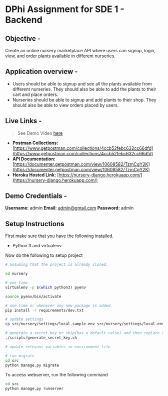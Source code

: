# DPhi Assignment for SDE 1 - Backend

## Objective -

Create an online nursery marketplace API where users can signup, login, view, and order plants available in different nurseries.

## Application overview -

- Users should be able to signup and see all the plants available from different nurseries. They should also be able to add the plants to their cart and place orders.
- Nurseries should be able to signup and add plants to their shop. They should also be able to view orders placed by users.

## Live Links -

> See Demo Video [here](https://share.getcloudapp.com/7Kuo9KEj)
- **Postman Collections:** [https://www.getpostman.com/collections/4ccb52febc632cc66dfd](https://www.getpostman.com/collections/4ccb52febc632cc66dfd)
- **API Documentation:** [https://documenter.getpostman.com/view/10608582/TzmCgY2K](https://documenter.getpostman.com/view/10608582/TzmCgY2K)
- **Heroku Hosted Link:** [https://nursery-django.herokuapp.com/](https://nursery-django.herokuapp.com/)

## Demo Credentials -

**Username:** admin
**Email:** admin@gmail.com
**Password:** admin

## Setup Instructions

First make sure that you have the following installed.

- Python 3 and virtualenv

Now do the following to setup project

```bash
# assuming that the project is already cloned.

cd nursery

# one time
virtualenv -p $(which python3) pyenv

source pyenv/bin/activate

# one time or whenever any new package is added.
pip install -r requirements/dev.txt

# update settings
cp src/nursery/settings/local.sample.env src/nursery/settings/local.env

# generate a secret key or skip(has a default value) and then replace the value of `SECRET_KEY` in environment file(here local.env)
./scripts/generate_secret_key.sh

# update relevant variables in environment file

# run migrate
cd src
python manage.py migrate
```

To access webserver, run the following command

```bash
cd src
python manage.py runserver
```
